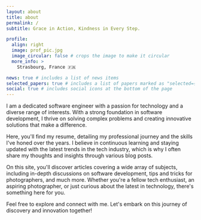 ```yaml
---
layout: about
title: about
permalink: /
subtitle: Grace in Action, Kindness in Every Step.

profile:
  align: right
  image: prof_pic.jpg
  image_circular: false # crops the image to make it circular
  more_info: >
    Strasbourg, France 🇫🇷

news: true # includes a list of news items
selected_papers: true # includes a list of papers marked as "selected={true}"
social: true # includes social icons at the bottom of the page
---
```


I am a dedicated software engineer with a passion for technology and a diverse range of interests. With a strong foundation in software development, I thrive on solving complex problems and creating innovative solutions that make a difference.

Here, you'll find my resume, detailing my professional journey and the skills I've honed over the years. I believe in continuous learning and staying updated with the latest trends in the tech industry, which is why I often share my thoughts and insights through various blog posts.

On this site, you'll discover articles covering a wide array of subjects, including in-depth discussions on software development, tips and tricks for photographers, and much more. Whether you're a fellow tech enthusiast, an aspiring photographer, or just curious about the latest in technology, there's something here for you.

Feel free to explore and connect with me. Let's embark on this journey of discovery and innovation together!

